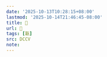 ```yaml
---
date: '2025-10-13T10:28:15+08:00'
lastmod: '2025-10-14T21:46:45-08:00'
title: 􃋼
url: 􃋼
tags: [翫]
src: DCCV
note:
---
```

